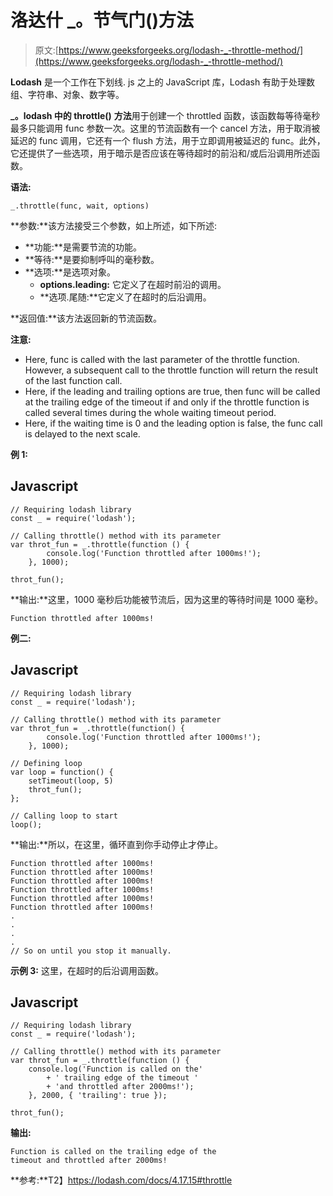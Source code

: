 # 洛达什 _。节气门()方法

> 原文:[https://www.geeksforgeeks.org/lodash-_-throttle-method/](https://www.geeksforgeeks.org/lodash-_-throttle-method/)

**Lodash** 是一个工作在下划线. js 之上的 JavaScript 库，Lodash 有助于处理数组、字符串、对象、数字等。

**_。lodash 中的 throttle()** **方法**用于创建一个 throttled 函数，该函数每等待毫秒最多只能调用 func 参数一次。这里的节流函数有一个 cancel 方法，用于取消被延迟的 func 调用，它还有一个 flush 方法，用于立即调用被延迟的 func。此外，它还提供了一些选项，用于暗示是否应该在等待超时的前沿和/或后沿调用所述函数。

**语法:**

```
_.throttle(func, wait, options)
```

**参数:**该方法接受三个参数，如上所述，如下所述:

*   **功能:**是需要节流的功能。
*   **等待:**是要抑制呼叫的毫秒数。
*   **选项:**是选项对象。
    *   **options.leading:** 它定义了在超时前沿的调用。
    *   **选项.尾随:**它定义了在超时的后沿调用。

**返回值:**该方法返回新的节流函数。

**注意:**

*   Here, func is called with the last parameter of the throttle function. However, a subsequent call to the throttle function will return the result of the last function call.
*   Here, if the leading and trailing options are true, then func will be called at the trailing edge of the timeout if and only if the throttle function is called several times during the whole waiting timeout period.
*   Here, if the waiting time is 0 and the leading option is false, the func call is delayed to the next scale.

**例 1:**

## Javascript

```
// Requiring lodash library
const _ = require('lodash');

// Calling throttle() method with its parameter
var throt_fun = _.throttle(function () {
        console.log('Function throttled after 1000ms!');
    }, 1000);

throt_fun();
```

**输出:**这里，1000 毫秒后功能被节流后，因为这里的等待时间是 1000 毫秒。

```
Function throttled after 1000ms!
```

**例二:**

## Javascript

```
// Requiring lodash library
const _ = require('lodash');

// Calling throttle() method with its parameter
var throt_fun = _.throttle(function() {
        console.log('Function throttled after 1000ms!');
    }, 1000);

// Defining loop
var loop = function() {
    setTimeout(loop, 5)
    throt_fun();
};

// Calling loop to start
loop();
```

**输出:**所以，在这里，循环直到你手动停止才停止。

```
Function throttled after 1000ms!
Function throttled after 1000ms!
Function throttled after 1000ms!
Function throttled after 1000ms!
Function throttled after 1000ms!
Function throttled after 1000ms!
.
.
.
.
// So on until you stop it manually.

```

**示例 3:** 这里，在超时的后沿调用函数。

## Javascript

```
// Requiring lodash library
const _ = require('lodash');

// Calling throttle() method with its parameter
var throt_fun = _.throttle(function () {
    console.log('Function is called on the'
        + ' trailing edge of the timeout '
        + 'and throttled after 2000ms!');
    }, 2000, { 'trailing': true });

throt_fun();
```

**输出:**

```
Function is called on the trailing edge of the 
timeout and throttled after 2000ms!
```

**参考:**T2】https://lodash.com/docs/4.17.15#throttle